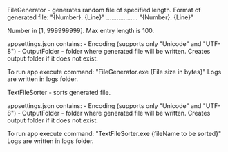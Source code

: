 FileGenerator - generates random file of specified length.
Format of generated file:
"{Number}. {Line}"
..................
"{Number}. {Line}"

Number in [1, 999999999]. Max entry length is 100.

appsettings.json contains:
	- Encoding (supports only "Unicode" and "UTF-8")
	- OutputFolder - folder where generated file will be written. Creates output folder if it does not exist.
	
To run app execute command: "FileGenerator.exe {File size in bytes}"
Logs are written in logs folder.


TextFileSorter - sorts generated file.

appsettings.json contains:
	- Encoding (supports only "Unicode" and "UTF-8")
	- OutputFolder - folder where generated file will be written. Creates output folder if it does not exist.

To run app execute command: "TextFileSorter.exe {fileName to be sorted}"
Logs are written in logs folder.